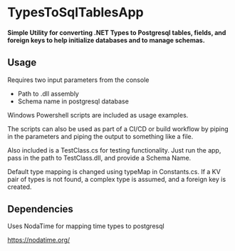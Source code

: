 # TypesToSqlTablesApp
#### Simple Utility for converting .NET Types to Postgresql tables, fields, and foreign keys to help initialize databases and to manage schemas.


## Usage
Requires two input parameters from the console
* Path to .dll assembly
* Schema name in postgresql database

Windows Powershell scripts are included as usage examples.

The scripts can also be used as part of a CI/CD or build workflow by piping in the parameters and piping the output to something like a file.

Also included is a TestClass.cs for testing functionality. Just run the app, pass in the path to TestClass.dll, and provide a Schema Name. 

Default type mapping is changed using typeMap in Constants.cs. If a KV pair of types is not found, a complex type is assumed, and a foreign key is created.

## Dependencies
Uses NodaTime for mapping time types to postgresql

https://nodatime.org/
